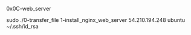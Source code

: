0x0C-web_server

sudo ./0-transfer_file 1-install_nginx_web_server 54.210.194.248 ubuntu ~/.ssh/id_rsa
